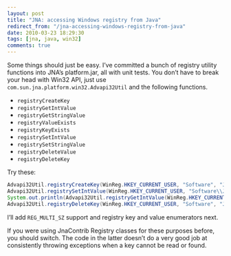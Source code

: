 ```yaml
---
layout: post
title: "JNA: accessing Windows registry from Java"
redirect_from: "/jna-accessing-windows-registry-from-java"
date: 2010-03-23 18:29:30
tags: [jna, java, win32]
comments: true
---
```

Some things should just be easy. I’ve committed a bunch of registry utility functions into JNA’s platform.jar, all with unit tests. You don’t have to break your head with Win32 API, just use `com.sun.jna.platform.win32.Advapi32Util` and the following functions.

- `registryCreateKey`
- `registryGetIntValue`
- `registryGetStringValue`
- `registryValueExists`
- `registryKeyExists`
- `registrySetIntValue`
- `registrySetStringValue`
- `registryDeleteValue`
- `registryDeleteKey`

Try these:

```java
Advapi32Util.registryCreateKey(WinReg.HKEY_CURRENT_USER, "Software", "JNA");
Advapi32Util.registrySetIntValue(WinReg.HKEY_CURRENT_USER, "Software\\JNA", "IntValue", 42);
System.out.println(Advapi32Util.registryGetIntValue(WinReg.HKEY_CURRENT_USER, "Software\\JNA", "IntValue"));
Advapi32Util.registryDeleteKey(WinReg.HKEY_CURRENT_USER, "Software", "JNA");
```

I’ll add `REG_MULTI_SZ` support and registry key and value enumerators next.

If you were using JnaContrib Registry classes for these purposes before, you should switch. The code in the latter doesn’t do a very good job at consistently throwing exceptions when a key cannot be read or found.
